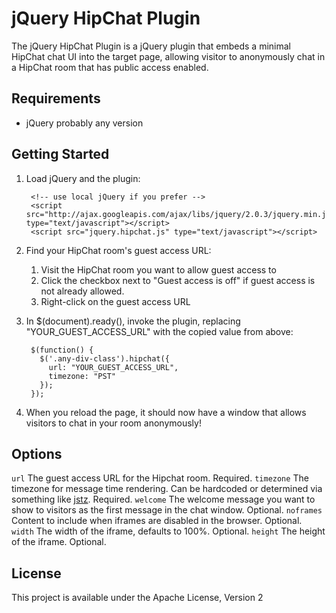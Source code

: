 jQuery HipChat Plugin
=====================

The jQuery HipChat Plugin is a jQuery plugin that embeds a minimal HipChat chat UI into the target page, allowing
visitor to anonymously chat in a HipChat room that has public access enabled.

Requirements
-----

* jQuery probably any version

Getting Started
-----

1. Load jQuery and the plugin:

        <!-- use local jQuery if you prefer -->
        <script src="http://ajax.googleapis.com/ajax/libs/jquery/2.0.3/jquery.min.js" type="text/javascript"></script>
        <script src="jquery.hipchat.js" type="text/javascript"></script>

2. Find your HipChat room's guest access URL:
    1. Visit the HipChat room you want to allow guest access to
    2. Click the checkbox next to "Guest access is off" if guest access is not already allowed.
    3. Right-click on the guest access URL

3. In $(document).ready(), invoke the plugin, replacing "YOUR_GUEST_ACCESS_URL" with the copied value from above:

        $(function() {
          $('.any-div-class').hipchat({
            url: "YOUR_GUEST_ACCESS_URL",
            timezone: "PST"
          });
        });

4. When you reload the page, it should now have a window that allows visitors to chat in your room anonymously!

Options
------

`url`         The guest access URL for the Hipchat room. Required.
`timezone`    The timezone for message time rendering.  Can be hardcoded or determined via something like [jstz](http://pellepim.bitbucket.org/jstz/). Required.
`welcome`     The welcome message you want to show to visitors as the first message in the chat window. Optional.
`noframes`    Content to include when iframes are disabled in the browser.  Optional.
`width`       The width of the iframe, defaults to 100%. Optional.
`height`      The height of the iframe. Optional.

License
------

This project is available under the Apache License, Version 2
